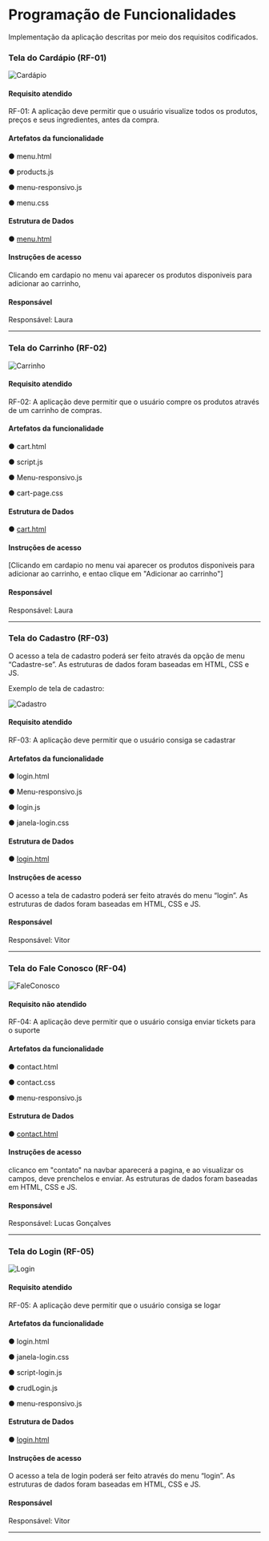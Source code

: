 # Programação de Funcionalidades

Implementação da aplicação descritas por meio dos requisitos codificados.

### Tela do Cardápio (RF-01)

![Cardápio](./img/Tela-Cardapio.jpg)

#### Requisito atendido

RF-01: A aplicação deve permitir que o usuário visualize todos os produtos, preços e seus ingredientes, antes da compra.

#### Artefatos da funcionalidade

● menu.html

● products.js

● menu-responsivo.js

● menu.css

#### Estrutura de Dados

● [menu.html](https://github.com/ICEI-PUC-Minas-PMV-ADS/pmv-ads-2023-2-e1-proj-web-t1-expresso-virtual/blob/main/codigo-fonte/Menu-page/menu.html)

#### Instruções de acesso

Clicando em cardapio no menu vai aparecer os produtos disponiveis para adicionar ao carrinho,

#### Responsável

Responsável: Laura

<hr>

### Tela do Carrinho (RF-02)

![Carrinho](./img/Tela-Carrinho.jpg)

#### Requisito atendido

RF-02: A aplicação deve permitir que o usuário compre os produtos através de um carrinho de compras.

#### Artefatos da funcionalidade

● cart.html

● script.js

● Menu-responsivo.js

● cart-page.css

#### Estrutura de Dados

● [cart.html](https://github.com/ICEI-PUC-Minas-PMV-ADS/pmv-ads-2023-2-e1-proj-web-t1-expresso-virtual/blob/main/codigo-fonte/Cart-Page/cart.html)

#### Instruções de acesso

[Clicando em cardapio no menu vai aparecer os produtos disponiveis para adicionar ao carrinho, e entao clique em "Adicionar ao carrinho"]

#### Responsável

Responsável: Laura

<hr>

### Tela do Cadastro (RF-03)

O acesso a tela de cadastro poderá ser feito através da opção de menu “Cadastre-se”. As estruturas de dados foram baseadas em HTML, CSS e JS.

Exemplo de tela de cadastro:

![Cadastro](./img/Tela-Cadastro.jpg)

#### Requisito atendido

RF-03: A aplicação deve permitir que o usuário consiga se cadastrar

#### Artefatos da funcionalidade

● login.html

● Menu-responsivo.js

● login.js

● janela-login.css

#### Estrutura de Dados

● [login.html](https://github.com/ICEI-PUC-Minas-PMV-ADS/pmv-ads-2023-2-e1-proj-web-t1-expresso-virtual/blob/main/codigo-fonte/pagina-login/login.html)

#### Instruções de acesso

O acesso a tela de cadastro poderá ser feito através do menu “login”. As estruturas de dados foram baseadas em HTML, CSS e JS.

#### Responsável

Responsável: Vitor

<hr>

### Tela do Fale Conosco (RF-04)

![FaleConosco](./img/Tela-FaleConosco.jpg)

#### Requisito não atendido

RF-04: A aplicação deve permitir que o usuário consiga enviar tickets para o suporte

#### Artefatos da funcionalidade

● contact.html

● contact.css

● menu-responsivo.js

#### Estrutura de Dados

● [contact.html](https://github.com/ICEI-PUC-Minas-PMV-ADS/pmv-ads-2023-2-e1-proj-web-t1-expresso-virtual/blob/main/codigo-fonte/Contact-page/contact.html)

#### Instruções de acesso

clicanco em "contato" na navbar aparecerá a pagina, e ao visualizar os campos, deve prenchelos e enviar. As estruturas de dados foram baseadas em HTML, CSS e JS.

#### Responsável

Responsável: Lucas Gonçalves

<hr>

### Tela do Login (RF-05)

![Login](./img/Tela-Login.jpg)

#### Requisito atendido

RF-05: A aplicação deve permitir que o usuário consiga se logar

#### Artefatos da funcionalidade

● login.html

● janela-login.css

● script-login.js

● crudLogin.js

● menu-responsivo.js

#### Estrutura de Dados

● [login.html](https://github.com/ICEI-PUC-Minas-PMV-ADS/pmv-ads-2023-2-e1-proj-web-t1-expresso-virtual/blob/main/codigo-fonte/pagina-login/login.html)

#### Instruções de acesso

O acesso a tela de login poderá ser feito através do menu “login”. As estruturas de dados foram baseadas em HTML, CSS e JS.

#### Responsável

Responsável: Vitor

<hr>
